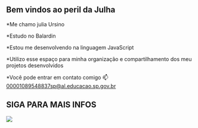 ## Bem vindos ao peril da Julha

*Me chamo julia Ursino

*Estudo no Balardin

*Estou me desenvolvendo na linguagem JavaScript

*Utilizo esse espaço para minha organização e compartilhamento dos meu projetos desenvolvidos

*Você pode entrar em contato comigo 📫
00001089548837sp@al.educacao.sp.gov.br

## SIGA PARA MAIS INFOS

![](https://akamai.sscdn.co/uploadfile/letras/fotos/a/c/5/c/ac5cf7760bf3453f014dbff76247be8b.jpg)
